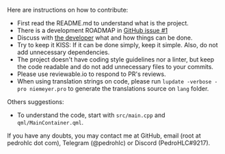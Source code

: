 Here are instructions on how to contribute:

* First read the README.md to understand what is the project.
* There is a development ROADMAP in [GitHub issue #1](https://github.com/PedroHLC/niemeyer/issues/1)
* Discuss with [the developer](https://t.me/pedrohlc) what and how things can be done.
* Try to keep it KISS: If it can be done simply, keep it simple. Also, do not add unnecessary dependencies.
* The project doesn't have coding style guidelines nor a linter, but keep the code readable and do not add unnecessary files to your commits.
* Please use reviewable.io to respond to PR's reviews.
* When using translation strings on code, please run `lupdate -verbose -pro niemeyer.pro` to generate the translations source on `lang` folder.

Others suggestions:
* To understand the code, start with `src/main.cpp` and `qml/MainContainer.qml`.

If you have any doubts, you may contact me at GitHub, email (root at pedrohlc dot com), Telegram (@pedrohlc) or Discord (PedroHLC#9217).
